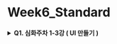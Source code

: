 # Week6_Standard
<details>
 <summary><b> Q1. 심화주차 1-3강 ( UI 만들기 ) </b></summary>
    <div markdown="1">
    <ul>

**확인 문제 : 강의를 듣고, 강의 내용을 다시 점검하는 문제를 풀어봅시다.**

<aside>
🧠 UI의 앵커와 피벗에 대해서 세팅하는 19강의 강의 자료를 다시 확인해보시고, 
아래 퀴즈를 풀어보세요!

</aside>

**[🅾️❎퀴즈]**

- 앵커와 피벗은 같은 기능을 한다. (O/X)
    
    > X
    앵커는 부모 요소에 대한 해당 UI의 상대적 위치를 나타내며 화면의 해상도와 크기에 따라 동적으로 대응할 수 있게 한다.
    피벗은 해당 UI 자체에 대한 값으로 UI 크기가 변하거나 회전할 때의 기준점을 설정하는 역할을 한다.
    > 
- 피벗을 왼쪽 상단으로 설정하면, UI 요소는 화면의 왼쪽 상단을 기준으로 위치가 고정된다. (O/X)
    
    > X
    피벗은 UI 요소의 자체의 기준점이므로 부모 요소에 대한 상대적 위치를 반영하지 않는다. UI 요소를 화면 왼쪽 상단에 고정하려면 앵커를 사용해야 한다.
    > 
- 피벗을 UI 요소의 중심에 설정하면, 회전 시 UI 요소가 중심을 기준으로 회전한다. (O/X)
    
    > O
    크기나 회전의 기준점인 피벗이 UI 중심에 있으므로 회전 시 중심을 기준으로 회전하게 된다.
    > 

**[🤔 생각해보기]**

- 게임의 상단바와 같이 화면에 특정 영역에 꽉 차게 구성되는 UI와 화면의 특정 영역에 특정한 크기로 등장하는 UI의 앵커 구성이 어떻게 다른 지 설명해보세요.
    
    > Panel(기본 생성 시 화면 전체에 stretch)의 경우 앵커가 부모 오브젝트 기준으로 설정된다. Image(기본 생성 시 해당 오브젝트 중심)의 경우 앵커가 UI 요소 중심으로 설정된다. 화면 크기가 변동 될 때 화면 특정 영역에 꽉 차게 구성되는 UI는 변동 된 화면 크기에 맞추어 크기가 변동 된다. 특정 크기로 등장하는 UI는 화면 앵커가 자신의 중심에 있으므로 변동 되지 않는다.
    > 
- 돌아다니는 몬스터의 HP 바와 늘 고정되어있는 플레이어의 HP바는 Canvas 컴포넌트의 어떤 설정이 달라질 지 생각해보세요.
    
    > Canvas의 RenderMode 설정을 다르게 한다.
    돌아다니는 몬스터의 HP 바는 world 좌표 기준으로 계속 변하므로 World Space로 설정한다. 고정되어있는 플레이어의 HP바는 world 공간과 무관하게 화면에 바로 그려져도 상관 없으므로 ScreenSpace Overlay로 설정한다.
    >
  </ul>
  </div>
</details>
